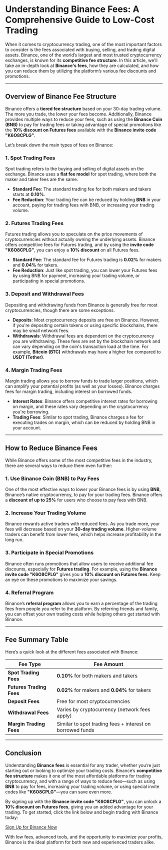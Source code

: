 # Understanding Binance Fees: A Comprehensive Guide to Low-Cost Trading

When it comes to cryptocurrency trading, one of the most important factors to consider is the fees associated with buying, selling, and trading digital assets. Binance, one of the world’s largest and most trusted cryptocurrency exchanges, is known for its **competitive fee structure**. In this article, we'll take an in-depth look at **Binance's fees**, how they are calculated, and how you can reduce them by utilizing the platform’s various fee discounts and promotions.

---

## Overview of Binance Fee Structure

Binance offers a **tiered fee structure** based on your 30-day trading volume. The more you trade, the lower your fees become. Additionally, Binance provides multiple ways to reduce your fees, such as using the **Binance Coin (BNB)** to pay for trading fees or taking advantage of special promotions like the **10% discount on Futures fees** available with the **Binance invite code "K6O8CPLG"**.

Let’s break down the main types of fees on Binance:

### 1. **Spot Trading Fees**
Spot trading refers to the buying and selling of digital assets on the exchange. Binance uses a **flat fee model** for spot trading, where both the maker and taker fees are the same. 

- **Standard Fee**: The standard trading fee for both makers and takers starts at **0.10%**.
- **Fee Reduction**: Your trading fee can be reduced by holding **BNB** in your account, paying for trading fees with BNB, or increasing your trading volume.
  
### 2. **Futures Trading Fees**
Futures trading allows you to speculate on the price movements of cryptocurrencies without actually owning the underlying assets. Binance offers competitive fees for Futures trading, and by using the **invite code "K6O8CPLG"**, you can enjoy a **10% discount** on all Futures fees.

- **Standard Fee**: The standard fee for Futures trading is **0.02%** for makers and **0.04%** for takers.
- **Fee Reduction**: Just like spot trading, you can lower your Futures fees by using BNB for payment, increasing your trading volume, or participating in special promotions.

### 3. **Deposit and Withdrawal Fees**
Depositing and withdrawing funds from Binance is generally free for most cryptocurrencies, though there are some exceptions.

- **Deposits**: Most cryptocurrency deposits are free on Binance. However, if you're depositing certain tokens or using specific blockchains, there may be small network fees.
- **Withdrawals**: Withdrawal fees are dependent on the cryptocurrency you are withdrawing. These fees are set by the blockchain network and can vary depending on the coin's transaction load at the time. For example, **Bitcoin (BTC)** withdrawals may have a higher fee compared to **USDT (Tether)**.

### 4. **Margin Trading Fees**
Margin trading allows you to borrow funds to trade larger positions, which can amplify your potential profits (as well as your losses). Binance charges fees for margin trading, including interest on borrowed funds.

- **Interest Rates**: Binance offers competitive interest rates for borrowing on margin, and these rates vary depending on the cryptocurrency you're borrowing.
- **Trading Fees**: Similar to spot trading, Binance charges a fee for executing trades on margin, which can be reduced by holding BNB in your account.

---

## How to Reduce Binance Fees

While Binance offers some of the most competitive fees in the industry, there are several ways to reduce them even further:

### 1. **Use Binance Coin (BNB) to Pay Fees**
One of the most effective ways to lower your Binance fees is by using **BNB**, Binance’s native cryptocurrency, to pay for your trading fees. Binance offers a **discount of up to 25%** for users who choose to pay fees with BNB.

### 2. **Increase Your Trading Volume**
Binance rewards active traders with reduced fees. As you trade more, your fees will decrease based on your **30-day trading volume**. Higher-volume traders can benefit from lower fees, which helps increase profitability in the long run.

### 3. **Participate in Special Promotions**
Binance often runs promotions that allow users to receive additional fee discounts, especially for **Futures trading**. For example, using the **Binance invite code "K6O8CPLG"** gives you a **10% discount on Futures fees**. Keep an eye on these promotions to maximize your savings.

### 4. **Referral Program**
Binance’s **referral program** allows you to earn a percentage of the trading fees from people you refer to the platform. By referring friends and family, you can offset your own trading costs while helping others get started with Binance.

---

## Fee Summary Table

Here’s a quick look at the different fees associated with Binance:

| **Fee Type**               | **Fee Amount**                                |
|----------------------------|-----------------------------------------------|
| **Spot Trading Fees**       | **0.10%** for both makers and takers         |
| **Futures Trading Fees**    | **0.02%** for makers and **0.04%** for takers |
| **Deposit Fees**            | Free for most cryptocurrencies               |
| **Withdrawal Fees**         | Varies by cryptocurrency (network fees apply)|
| **Margin Trading Fees**     | Similar to spot trading fees + interest on borrowed funds |

---

## Conclusion

Understanding **Binance fees** is essential for any trader, whether you’re just starting out or looking to optimize your trading costs. Binance’s **competitive fee structure** makes it one of the most affordable platforms for trading cryptocurrency, and with a range of ways to reduce fees—such as using **BNB** to pay for fees, increasing your trading volume, or using special invite codes like **"K6O8CPLG"**—you can save even more.

By signing up with the **Binance invite code "K6O8CPLG"**, you can unlock a **10% discount on Futures fees**, giving you an added advantage for your trading. To get started, click the link below and begin trading with Binance today:

[Sign Up for Binance Now](https://www.binance.com/join?ref=K6O8CPLG)

With low fees, advanced tools, and the opportunity to maximize your profits, Binance is the ideal platform for both new and experienced traders alike.
